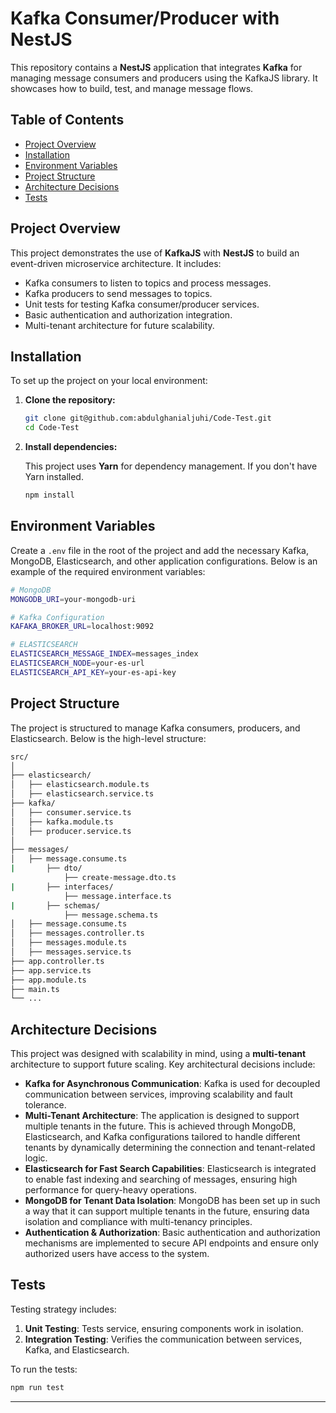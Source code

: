 # Kafka Consumer/Producer with NestJS

This repository contains a **NestJS** application that integrates **Kafka** for managing message consumers and producers using the KafkaJS library. It showcases how to build, test, and manage message flows.

## Table of Contents

- [Project Overview](#project-overview)
- [Installation](#installation)
- [Environment Variables](#environment-variables)
- [Project Structure](#project-structure)
- [Architecture Decisions](#architecture-decisions)
- [Tests](#tests)

## Project Overview

This project demonstrates the use of **KafkaJS** with **NestJS** to build an event-driven microservice architecture. It includes:
- Kafka consumers to listen to topics and process messages.
- Kafka producers to send messages to topics.
- Unit tests for testing Kafka consumer/producer services.
- Basic authentication and authorization integration.
- Multi-tenant architecture for future scalability.

## Installation

To set up the project on your local environment:

1. **Clone the repository:**

    ```bash
    git clone git@github.com:abdulghanialjuhi/Code-Test.git
    cd Code-Test
    ```

2. **Install dependencies:**

    This project uses **Yarn** for dependency management. If you don't have Yarn installed.

    ```bash
    npm install
    ```

## Environment Variables

Create a `.env` file in the root of the project and add the necessary Kafka, MongoDB, Elasticsearch, and other application configurations. Below is an example of the required environment variables:

```bash
# MongoDB
MONGODB_URI=your-mongodb-uri

# Kafka Configuration
KAFAKA_BROKER_URL=localhost:9092

# ELASTICSEARCH
ELASTICSEARCH_MESSAGE_INDEX=messages_index
ELASTICSEARCH_NODE=your-es-url
ELASTICSEARCH_API_KEY=your-es-api-key
```

## Project Structure

The project is structured to manage Kafka consumers, producers, and Elasticsearch. Below is the high-level structure:

```bash
src/
│
├── elasticsearch/                 
│   ├── elasticsearch.module.ts 
│   ├── elasticsearch.service.ts 
├── kafka/                 
│   ├── consumer.service.ts 
│   ├── kafka.module.ts 
│   ├── producer.service.ts 
│
├── messages/              
│   ├── message.consume.ts
|       ├── dto/
            ├── create-message.dto.ts
|       ├── interfaces/
            ├── message.interface.ts
|       ├── schemas/
            ├── message.schema.ts
│   ├── message.consume.ts
│   ├── messages.controller.ts
│   ├── messages.module.ts
│   ├── messages.service.ts 
├── app.controller.ts  
├── app.service.ts  
├── app.module.ts  
├── main.ts                
└── ...
```

## Architecture Decisions

This project was designed with scalability in mind, using a **multi-tenant** architecture to support future scaling. Key architectural decisions include:

- **Kafka for Asynchronous Communication**: Kafka is used for decoupled communication between services, improving scalability and fault tolerance.
- **Multi-Tenant Architecture**: The application is designed to support multiple tenants in the future. This is achieved through MongoDB, Elasticsearch, and Kafka configurations tailored to handle different tenants by dynamically determining the connection and tenant-related logic.
- **Elasticsearch for Fast Search Capabilities**: Elasticsearch is integrated to enable fast indexing and searching of messages, ensuring high performance for query-heavy operations.
- **MongoDB for Tenant Data Isolation**: MongoDB has been set up in such a way that it can support multiple tenants in the future, ensuring data isolation and compliance with multi-tenancy principles.
- **Authentication & Authorization**: Basic authentication and authorization mechanisms are implemented to secure API endpoints and ensure only authorized users have access to the system.

## Tests


Testing strategy includes:

1. **Unit Testing**: Tests service, ensuring components work in isolation.
2. **Integration Testing**: Verifies the communication between services, Kafka, and Elasticsearch.

To run the tests:

```bash
npm run test
```

---
